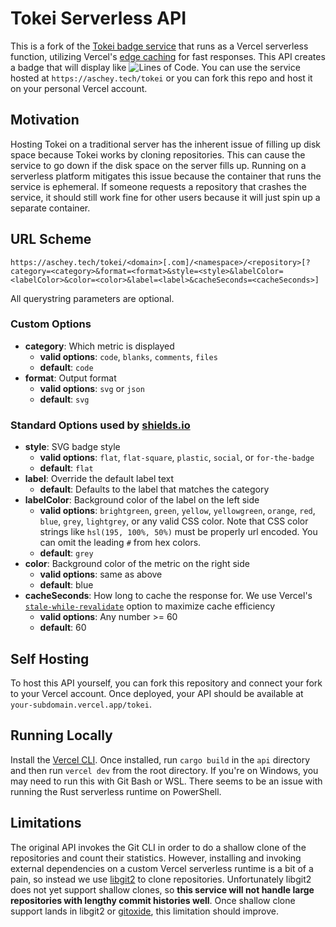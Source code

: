 # Tokei Serverless API

This is a fork of the [Tokei badge service](https://github.com/XAMPPRocky/tokei_rs) that runs as a Vercel serverless function, utilizing Vercel's [edge caching](https://vercel.com/docs/concepts/functions/serverless-functions/edge-caching#) for fast responses. This API creates a badge that will display like ![Lines of Code](https://aschey.tech/tokei/github/aschey/vercel-tokei). You can use the service hosted at `https://aschey.tech/tokei` or you can fork this repo and host it on your personal Vercel account.

## Motivation

Hosting Tokei on a traditional server has the inherent issue of filling up disk space because Tokei works by cloning repositories. This can cause the service to go down if the disk space on the server fills up. Running on a serverless platform mitigates this issue because the container that runs the service is ephemeral. If someone requests a repository that crashes the service, it should still work fine for other users because it will just spin up a separate container.

## URL Scheme

```
https://aschey.tech/tokei/<domain>[.com]/<namespace>/<repository>[?category=<category>&format=<format>&style=<style>&labelColor=<labelColor>&color=<color>&label=<label>&cacheSeconds=<cacheSeconds>]
```

All querystring parameters are optional.

### Custom Options

- **category**: Which metric is displayed
  - **valid options**: `code`, `blanks`, `comments`, `files`
  - **default**: `code`
- **format**: Output format
  - **valid options**: `svg` or `json`
  - **default**: `svg`

### Standard Options used by [shields.io](https://shields.io/)

- **style**: SVG badge style
  - **valid options**: `flat`, `flat-square`, `plastic`, `social`, or `for-the-badge`
  - **default**: `flat`
- **label**: Override the default label text
  - **default**: Defaults to the label that matches the category
- **labelColor**: Background color of the label on the left side
  - **valid options**: `brightgreen`, `green`, `yellow`, `yellowgreen`, `orange`, `red`, `blue`, `grey`, `lightgrey`, or any valid CSS color. Note that CSS color strings like `hsl(195, 100%, 50%)` must be properly url encoded. You can omit the leading `#` from hex colors.
  - **default**: `grey`
- **color**: Background color of the metric on the right side
  - **valid options**: same as above
  - **default**: blue
- **cacheSeconds**: How long to cache the response for. We use Vercel's [`stale-while-revalidate`](https://vercel.com/docs/concepts/functions/serverless-functions/edge-caching#stale-while-revalidate) option to maximize cache efficiency
  - **valid options**: Any number >= 60
  - **default**: 60

## Self Hosting

To host this API yourself, you can fork this repository and connect your fork to your Vercel account. Once deployed, your API should be available at `your-subdomain.vercel.app/tokei`.

## Running Locally

Install the [Vercel CLI](https://vercel.com/docs/cli). Once installed, run `cargo build` in the `api` directory and then run `vercel dev` from the root directory. If you're on Windows, you may need to run this with Git Bash or WSL. There seems to be an issue with running the Rust serverless runtime on PowerShell.

## Limitations

The original API invokes the Git CLI in order to do a shallow clone of the repositories and count their statistics. However, installing and invoking external dependencies on a custom Vercel serverless runtime is a bit of a pain, so instead we use [libgit2](https://github.com/libgit2/libgit2) to clone repositories. Unfortunately libgit2 does not yet support shallow clones, so **this service will not handle large repositories with lengthy commit histories well**. Once shallow clone support lands in libgit2 or [gitoxide](https://github.com/Byron/gitoxide), this limitation should improve.
